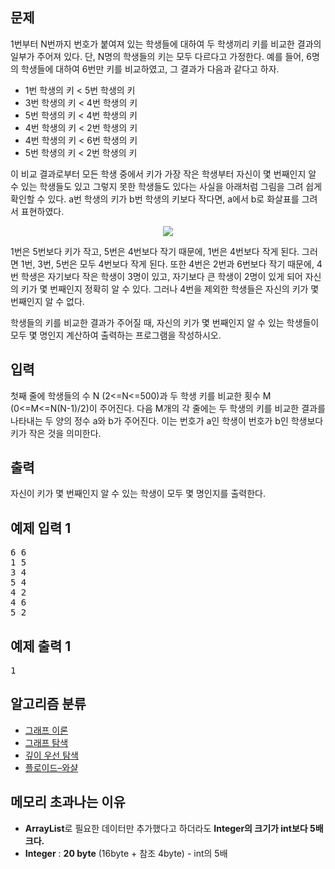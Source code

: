 ## 문제
1번부터 N번까지 번호가 붙여져 있는 학생들에 대하여 두 학생끼리 키를 비교한 결과의 일부가 주어져 있다. 단, N명의 학생들의 키는 모두 다르다고 가정한다. 예를 들어, 6명의 학생들에 대하여 6번만 키를 비교하였고, 그 결과가 다음과 같다고 하자. 

- 1번 학생의 키 < 5번 학생의 키
- 3번 학생의 키 < 4번 학생의 키
- 5번 학생의 키 < 4번 학생의 키
- 4번 학생의 키 < 2번 학생의 키
- 4번 학생의 키 < 6번 학생의 키
- 5번 학생의 키 < 2번 학생의 키

이 비교 결과로부터 모든 학생 중에서 키가 가장 작은 학생부터 자신이 몇 번째인지 알 수 있는 학생들도 있고 그렇지 못한 학생들도 있다는 사실을 아래처럼 그림을 그려 쉽게 확인할 수 있다. a번 학생의 키가 b번 학생의 키보다 작다면, a에서 b로 화살표를 그려서 표현하였다. 

<p align="center">
  <img src ="https://www.acmicpc.net/upload/images/ccc.png">
</p>

1번은 5번보다 키가 작고, 5번은 4번보다 작기 때문에, 1번은 4번보다 작게 된다. 그러면 1번, 3번, 5번은 모두 4번보다 작게 된다. 또한 4번은 2번과 6번보다 작기 때문에, 4번 학생은 자기보다 작은 학생이 3명이 있고, 자기보다 큰 학생이 2명이 있게 되어 자신의 키가 몇 번째인지 정확히 알 수 있다. 그러나 4번을 제외한 학생들은 자신의 키가 몇 번째인지 알 수 없다. 

학생들의 키를 비교한 결과가 주어질 때, 자신의 키가 몇 번째인지 알 수 있는 학생들이 모두 몇 명인지 계산하여 출력하는 프로그램을 작성하시오.

## 입력
첫째 줄에 학생들의 수 N (2<=N<=500)과 두 학생 키를 비교한 횟수 M (0<=M<=N(N-1)/2)이 주어진다. 다음 M개의 각 줄에는 두 학생의 키를 비교한 결과를 나타내는 두 양의 정수 a와 b가 주어진다. 이는 번호가 a인 학생이 번호가 b인 학생보다 키가 작은 것을 의미한다. 

## 출력
자신이 키가 몇 번째인지 알 수 있는 학생이 모두 몇 명인지를 출력한다.

<div class="row" style="user-select: auto;">
					<div class="col-md-6" style="user-select: auto;">
						<section id="sampleinput1" style="user-select: auto;">
						<div class="headline" style="user-select: auto;">
						<h2 style="user-select: auto;">예제 입력 1
						</h2>
						</div>
						<pre class="sampledata" id="sample-input-1" style="user-select: auto;">6 6
1 5
3 4
5 4
4 2
4 6
5 2
</pre>
						</section>
					</div>
					<div class="col-md-6" style="user-select: auto;">
						<section id="sampleoutput1" style="user-select: auto;">
						<div class="headline" style="user-select: auto;">
						<h2 style="user-select: auto;">예제 출력 1
						</h2>
						</div>
						<pre class="sampledata" id="sample-output-1" style="user-select: auto;">1
</pre>
						</section>
					</div>
</div>

<div class="col-md-12" style="user-select: auto;">
					<section id="problem_tags" style="user-select: auto;">
					<div class="headline" style="user-select: auto;">
					<h2 style="user-select: auto;">알고리즘 분류</h2>
					</div>
					<div class="spoiler" style="user-select: auto;">
  					<ul class="spoiler-list" style="user-select: auto;">
  						  							<li style="user-select: auto;">
  							<a href="/problem/tag/7" class="spoiler-link" style="user-select: auto;">그래프 이론</a>
  							</li>
  						  							<li style="user-select: auto;">
  							<a href="/problem/tag/11" class="spoiler-link" style="user-select: auto;">그래프 탐색</a>
  							</li>
  						  							<li style="user-select: auto;">
  							<a href="/problem/tag/127" class="spoiler-link" style="user-select: auto;">깊이 우선 탐색</a>
  							</li>
  						  							<li style="user-select: auto;">
  							<a href="/problem/tag/31" class="spoiler-link" style="user-select: auto;">플로이드–와샬</a>
  							</li>
  						  					</ul>
					</div>
										</section>
				</div>


## 메모리 초과나는 이유
 - **ArrayList**로 필요한 데이터만 추가했다고 하더라도 **Integer의 크기가 int보다 5배 크다.**
 - **Integer** : **20 byte** (16byte + 참조 4byte) - int의 5배
